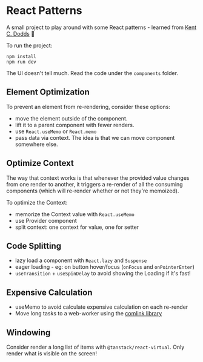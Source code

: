 # React Patterns

A small project to play around with some React patterns - learned from [Kent C. Dodds](https://twitter.com/kentcdodds) 🙏

To run the project:

```
npm install
npm run dev
```

The UI doesn't tell much. Read the code under the `components` folder.

## Element Optimization

To prevent an element from re-rendering, consider these options:

- move the element outside of the component.
- lift it to a parent component with fewer renders.
- use `React.useMemo` or `React.memo`
- pass data via context. The idea is that we can move component somewhere else.

## Optimize Context

The way that context works is that whenever the provided value changes from one render to another, it triggers a re-render of all the consuming components (which will re-render whether or not they're memoized).

To optimize the Context:

- memorize the Context value with `React.useMemo`
- use Provider component
- split context: one context for value, one for setter

## Code Splitting

- lazy load a component with `React.lazy` and `Suspense`
- eager loading - eg: on button hover/focus (`onFocus` and `onPointerEnter`)
- `useTransition` + `useSpinDelay` to avoid showing the Loading if it's fast!

## Expensive Calculation

- useMemo to avoid calculate expensive calculation on each re-render
- Move long tasks to a web-worker using the [comlink library](https://npm.im/comlink)

## Windowing

Consider render a long list of items with `@tanstack/react-virtual`. Only render what is visible on the screen!
